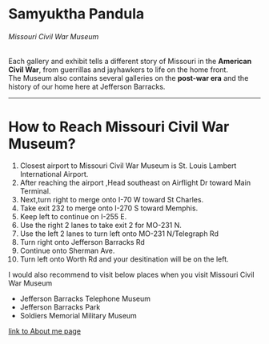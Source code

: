
# Samyuktha Pandula
###### Missouri Civil War Museum
Each gallery and exhibit tells a different story of Missouri in the **American Civil War**, from guerrillas and jayhawkers to life on the home front.<br>
The Museum also contains several galleries on the **post-war era** and the history of our home here at Jefferson Barracks.

---

# How to Reach Missouri Civil War Museum?
1. Closest airport to Missouri Civil War Museum is St. Louis Lambert International Airport.
2. After reaching the airport ,Head southeast on Airflight Dr toward Main Terminal.
3. Next,turn right to merge onto I-70 W toward St Charles.
4. Take exit 232 to merge onto I-270 S toward Memphis.
5. Keep left to continue on I-255 E.
6. Use the right 2 lanes to take exit 2 for MO-231 N.
7. Use the left 2 lanes to turn left onto MO-231 N/Telegraph Rd
9. Turn right onto Jefferson Barracks Rd
10. Continue onto Sherman Ave.
11. Turn left onto Worth Rd and your desitination will be on the left.

I would also recommend to visit below places when you visit Missouri Civil War Museum
* Jefferson Barracks Telephone Museum
* Jefferson Barracks Park
* Soldiers Memorial Military Museum

[link to About me page](AboutMe.md)